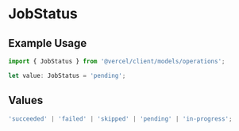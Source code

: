 # JobStatus

## Example Usage

```typescript
import { JobStatus } from '@vercel/client/models/operations';

let value: JobStatus = 'pending';
```

## Values

```typescript
'succeeded' | 'failed' | 'skipped' | 'pending' | 'in-progress';
```
